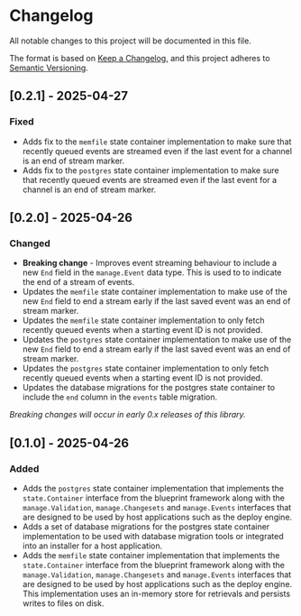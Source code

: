 # Changelog

All notable changes to this project will be documented in this file.

The format is based on [Keep a Changelog](https://keepachangelog.com/en/1.0.0/),
and this project adheres to [Semantic Versioning](https://semver.org/spec/v2.0.0.html).

## [0.2.1] - 2025-04-27

### Fixed

- Adds fix to the `memfile` state container implementation to make sure that recently queued events are streamed even if the last event for a channel is an end of stream marker.
- Adds fix to the `postgres` state container implementation to make sure that recently queued events are streamed even if the last event for a channel is an end of stream marker.

## [0.2.0] - 2025-04-26

### Changed

- **Breaking change** - Improves event streaming behaviour to include a new `End` field in the `manage.Event` data type. This is used to to indicate the end of a stream of events.
- Updates the `memfile` state container implementation to make use of the new `End` field to end a stream early if the last saved event was an end of stream marker.
- Updates the `memfile` state container implementation to only fetch recently queued events when a starting event ID is not provided.
- Updates the `postgres` state container implementation to make use of the new `End` field to end a stream early if the last saved event was an end of stream marker.
- Updates the `postgres` state container implementation to only fetch recently queued events when a starting event ID is not provided.
- Updates the database migrations for the postgres state container to include the `end` column in the `events` table migration.

_Breaking changes will occur in early 0.x releases of this library._

## [0.1.0] - 2025-04-26

### Added

- Adds the `postgres` state container implementation that implements the `state.Container` interface from the blueprint framework along with the `manage.Validation`, `manage.Changesets` and `manage.Events` interfaces that are designed to be used by host applications such as the deploy engine.
- Adds a set of database migrations for the postgres state container implementation to be used with database migration tools or integrated into an installer for a host application.
- Adds the `memfile` state container implementation that implements the `state.Container` interface from the blueprint framework along with the `manage.Validation`, `manage.Changesets` and `manage.Events` interfaces that are designed to be used by host applications such as the deploy engine. This implementation uses an in-memory store for retrievals and persists writes to files on disk.
